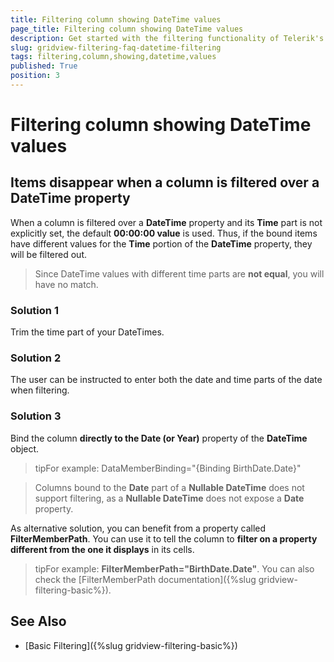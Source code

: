 ```yaml
---
title: Filtering column showing DateTime values
page_title: Filtering column showing DateTime values
description: Get started with the filtering functionality of Telerik's WPF DataGrid and learn how to avoid filtering out items with DateTime values with different time parts.
slug: gridview-filtering-faq-datetime-filtering
tags: filtering,column,showing,datetime,values
published: True
position: 3
---
```


# Filtering column showing DateTime values

## Items disappear when a column is filtered over a DateTime property

When a column is filtered over a __DateTime__ property and its __Time__ part is not explicitly set, the default __00:00:00 value__ is used. Thus, if the bound items have different values for the __Time__ portion of the __DateTime__ property, they will be filtered out.
 
>Since DateTime values with different time parts are __not equal__, you will have no match.

### Solution 1

Trim the time part of your DateTimes. 

### Solution 2

The user can be instructed to enter both the date and time parts of the date when filtering.

### Solution 3
        
Bind the column __directly to the Date (or Year)__ property of the __DateTime__ object.         

>tipFor example: DataMemberBinding="{Binding BirthDate.Date}"

>Columns bound to the __Date__ part of a __Nullable DateTime__ does not support filtering, as a __Nullable DateTime__ does not expose a __Date__ property.

As alternative solution, you can benefit from a property called __FilterMemberPath__. You can use it to tell the column to __filter on a property different from the one it displays__ in its cells.      
        

>tipFor example: **FilterMemberPath="BirthDate.Date"**. You can also check the [FilterMemberPath documentation]({%slug gridview-filtering-basic%}).
          

## See Also

 * [Basic Filtering]({%slug gridview-filtering-basic%})
